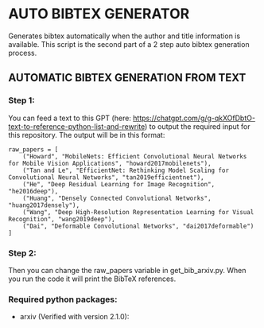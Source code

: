 # AUTO BIBTEX GENERATOR
Generates bibtex automatically when the author and title information is available. This script is the second part of a 2 step auto bibtex generation process. 

## AUTOMATIC BIBTEX GENERATION FROM TEXT

### Step 1:
You can feed a text to this GPT (here: https://chatgpt.com/g/g-qkXOfDbtO-text-to-reference-python-list-and-rewrite) to output the required input for this repository. The output will be in this format:

    raw_papers = [
        ("Howard", "MobileNets: Efficient Convolutional Neural Networks for Mobile Vision Applications", "howard2017mobilenets"),
        ("Tan and Le", "EfficientNet: Rethinking Model Scaling for Convolutional Neural Networks", "tan2019efficientnet"),
        ("He", "Deep Residual Learning for Image Recognition", "he2016deep"),
        ("Huang", "Densely Connected Convolutional Networks", "huang2017densely"),
        ("Wang", "Deep High-Resolution Representation Learning for Visual Recognition", "wang2019deep"),
        ("Dai", "Deformable Convolutional Networks", "dai2017deformable")
    ]

### Step 2:
Then you can change the raw_papers variable in get_bib_arxiv.py. When you run the code it will print the BibTeX references.


### Required python packages:
- arxiv (Verified with version 2.1.0):
